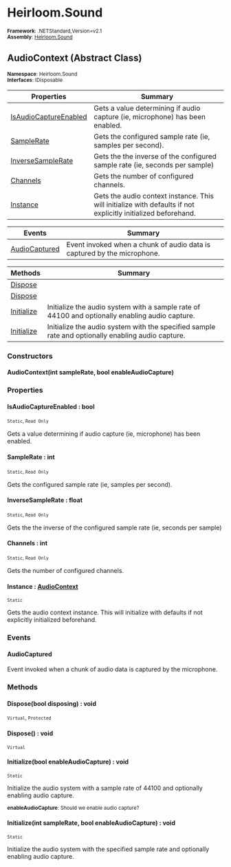 # Heirloom.Sound

<small>**Framework**: .NETStandard,Version=v2.1</small>  
<small>**Assembly**: [Heirloom.Sound](../Heirloom.Sound/Heirloom.Sound.md)</small>  

## AudioContext (Abstract Class)
<small>**Namespace**: Heirloom.Sound</sub></small>  
<small>**Interfaces**: IDisposable</small>  

| Properties                            | Summary                                                                                                       |
|---------------------------------------|---------------------------------------------------------------------------------------------------------------|
| [IsAudioCaptureEnabled](#ISA38A6274D) | Gets a value determining if audio capture (ie, microphone) has been enabled.                                  |
| [SampleRate](#SAMECB101A)             | Gets the configured sample rate (ie, samples per second).                                                     |
| [InverseSampleRate](#INVFD218F4A)     | Gets the the inverse of the configured sample rate (ie, seconds per sample)                                   |
| [Channels](#CHA97465DEE)              | Gets the number of configured channels.                                                                       |
| [Instance](#INS4FAA4721)              | Gets the audio context instance. This will initialize with defaults if not explicitly initialized beforehand. |

| Events                        | Summary                                                                 |
|-------------------------------|-------------------------------------------------------------------------|
| [AudioCaptured](#AUDD74F000E) | Event invoked when a chunk of audio data is captured by the microphone. |

| Methods                    | Summary                                                                                           |
|----------------------------|---------------------------------------------------------------------------------------------------|
| [Dispose](#DIS8A0D80C3)    |                                                                                                   |
| [Dispose](#DIS8A0D80C3)    |                                                                                                   |
| [Initialize](#INIDC05F914) | Initialize the audio system with a sample rate of 44100 and optionally enabling audio capture.    |
| [Initialize](#INIDC05F914) | Initialize the audio system with the specified sample rate and optionally enabling audio capture. |

### Constructors

#### AudioContext(int sampleRate, bool enableAudioCapture)

### Properties

#### <a name="ISA38A6274D"></a>IsAudioCaptureEnabled : bool

<small>`Static`, `Read Only`</small>

Gets a value determining if audio capture (ie, microphone) has been enabled.

#### <a name="SAMECB101A"></a>SampleRate : int

<small>`Static`, `Read Only`</small>

Gets the configured sample rate (ie, samples per second).

#### <a name="INVFD218F4A"></a>InverseSampleRate : float

<small>`Static`, `Read Only`</small>

Gets the the inverse of the configured sample rate (ie, seconds per sample)

#### <a name="CHA97465DEE"></a>Channels : int

<small>`Static`, `Read Only`</small>

Gets the number of configured channels.

#### <a name="INS4FAA4721"></a>Instance : [AudioContext](Heirloom.Sound.AudioContext.md)

<small>`Static`</small>

Gets the audio context instance. This will initialize with defaults if not explicitly initialized beforehand.

### Events

#### AudioCaptured

Event invoked when a chunk of audio data is captured by the microphone.
### Methods

#### <a name="DISD833FA7A"></a>Dispose(bool disposing) : void
<small>`Virtual`, `Protected`</small>


#### <a name="DIS4E62D250"></a>Dispose() : void
<small>`Virtual`</small>

#### <a name="INI50E87BC2"></a>Initialize(bool enableAudioCapture) : void
<small>`Static`</small>

Initialize the audio system with a sample rate of 44100 and optionally enabling audio capture.

<small>**enableAudioCapture**: <param name="enableAudioCapture">Should we enable audio capture?</param></small>  

#### <a name="INI6EC6B529"></a>Initialize(int sampleRate, bool enableAudioCapture) : void
<small>`Static`</small>

Initialize the audio system with the specified sample rate and optionally enabling audio capture.


